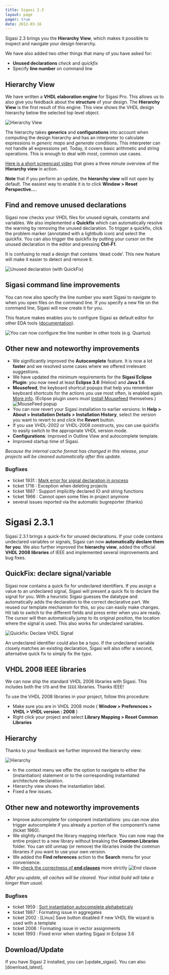 ```yaml
---
title: Sigasi 2.3
layout: page
pager: true
date: 2012-03-16
---
```


Sigasi 2.3 brings you the **Hierarchy View**, which makes it possible to
inspect and navigate your design hierarchy.

We have also added two other things that many of you have asked for:

-   **Unused declarations** *check* and *quickfix*
-   Specify **line number** on command line

Hierarchy View
--------------


We have written a **VHDL elaboration engine** for Sigasi Pro. This allows
us to also give you feedback about the **structure** of your design. The
**Hierarchy View** is the first result of this engine. This view shows
the VHDL design hierarchy below the selected top level object.

![Hierarchy View](2.3/hierarchyviewconf.png "Hierarchy View")

The hierarchy takes **generics** and **configurations** into account
when computing the design hierarchy and has an interpreter to calculate
expressions in *generic maps* and *generate* conditions. This
interpreter can not handle all expressions yet. Today, it covers basic
arithmetic and string operations. This is enough to deal with most,
common use cases.

[Here is a short screencast video](http://www.sigasi.com/screencast/hierarchy-view) that gives a
three minute overview of the **Hierarchy view** in action.

**Note** that if you perform an update, the **hierarchy view** will not open by default. The easiest way to enable it is to click **Window \> Reset Perspective…**.

Find and remove unused declarations
-----------------------------------

Sigasi now checks your VHDL files for unused signals, constants and
variables. We also implemented a **Quickfix** which can automatically
resolve the warning by removing the unused declaration. To trigger a
quickfix, click the problem marker (annotated with a lightbulb icon) and
select the quickfix. You can also trigger the quickfix by putting your
cursor on the unused declaration in the editor and pressing **Ctrl-F1**.

It is confusing to read a design that contains ‘dead code’. This new
feature will make it easier to detect and remove it.

![Unused declaration (with QuickFix)](2.3/quickfixunuseddeclaration.png "Unused declaration (with QuickFix)")

Sigasi command line improvements
--------------------------------

You can now also specify the line number you want Sigasi to navigate to
when you open files on the command line. If you specify a new file on
the command line, Sigasi will now create it for you.

This feature makes enables you to configure Sigasi as default editor for
other EDA tools ([documentation](/doc/2.3.0/command_line)).

![You can now configure the line number in other tools (e.g. Quartus)](2.3/quartuscommandlineannotated.png "You can now configure the line number in other tools (e.g. Quartus)")

Other new and noteworthy improvements
-------------------------------------

-   We significantly improved the **Autocomplete** feature. It is now a lot **faster** and we resolved some cases where we offered irrelevant suggestions.
-   We have updated the minimum requirements for the **Sigasi Eclipse Plugin**: you now need at least **Eclipse 3.6** (Helios) and **Java 1.6**.
-   **Mousefeed**, the keyboard shortcut popups that help you remember
    keyboard shortcuts for the actions you use most often, is enabled
    again. [More info](http://www.sigasi.com/content/key-shortcut-reminder-popups-eclipse).
    (Eclipse plugin users must [install Mousefeed](http://marketplace.eclipse.org/content/mousefeed) themselves.)
    ![MouseFeed popup](2.3/mousefeed.png "MouseFeed popup")
-   You can now revert your Sigasi installation to earlier versions: In
    **Help \> About \> Installation Details \> Installation History**,
    select the version you want to revert to and click the **Revert**
    button.
-   If you use VHDL-2002 or VHDL-2008 constructs, you can use quickfix
    to easily switch to the appropriate VHDL version mode.
-   **Configurations**: improved in Outline View and autocomplete
    template.
-   Improved startup time of Sigasi.

*Because the internal cache format has changed in this release, your
projects will be cleaned automatically after this update.*

### Bugfixes

-   ticket 1931 : [Mark error for signal declaration in process](/forum/feature-request-signal-declarations-not-allowed-processdeclarativepart)
-   ticket 1716 : Exception when deleting projects
-   ticket 1887 : Support implicitly declared IO and string functions
-   ticket 1966 : Cannot open some files in project anymore
-   several issues reported via the automatic bugreporter (thanks)


Sigasi 2.3.1
============

Sigasi 2.3.1 brings a quick-fix for unused declarations. If your code contains undeclared variables or signals, Sigasi can now **automatically declare them for you**.
We also further improved the **hierarchy view**, added the official **VHDL 2008 libraries** of IEEE and implemented several improvements and bug fixes.

QuickFix: declare signal/variable
---------------------------------

Sigasi now contains a quick fix for undeclared identifiers. If you assign a
value to an undeclared signal, Sigasi will present a quick fix to
declare the signal for you. With a heuristic Sigasi guesses the datatype
and automatically adds the declaration to the correct declarative part.
We reused our template mechanism for this, so you can easily make
changes. Hit tab to switch to the different fields and press enter when
you are ready. The cursor will then automatically jump to its original
position, the location where the signal is used. This also works for undeclared variables.

![Quickfix: Declare VHDL Signal](2.3/declare_signal.png "Quickfix: Declare VHDL Signal")

An undeclared identifier could also be a typo. If the undeclared
variable closely matches an existing declaration, Sigasi will also offer
a second, alternative quick fix to simply fix the typo.

VHDL 2008 IEEE libraries
------------------------

We can now ship the standard VHDL 2008 libraries with Sigasi. This
includes both the `STD` and the `IEEE` libraries. Thanks IEEE!

To use the VHDL 2008 libraries in your project, follow this procedure:

-   Make sure you are in VHDL 2008 mode ( **Window \> Preferences \> VHDL \> VHDL version : 2008** )
-   Right click your project and select **Library Mapping \> Reset Common Libraries**

Hierarchy
---------

Thanks to your feedback we further improved the hierarchy view:

![Hierarchy](2.3/hierarchyview_0.png "Hierarchy")

-   In the context menu we offer the option to navigate to either the
    (instantiation) statement or to the corresponding instantiated
    architecture declaration.
-   Hierarchy view shows the instantiation label.
-   Fixed a few issues.

Other new and noteworthy improvements
-------------------------------------

-   Improve autocomplete for component instantiations: you can now also
    trigger autocomplete if you already a portion of the component’s
    name (ticket 1960).
-   We slightly changed the library mapping interface. You can now map
    the entire project to a new library without breaking the **Common
    Libraries** folder. You can still unmap (or remove) the libraries
    inside the common libraries if you want to use your own version.
-   We added the **Find references** action to the **Search** menu for
    your convenience.
-   We [check the correctness of **end clauses**](http://www.sigasi.com/forum/bug-report-process-statement-needs-end-end-process)
    more strictly
    ![End clause](2.3/endclause.png "End clause")

*After you update, all caches will be cleared. Your initial build will take a longer than usual.*

### Bugfixes

-   ticket 1959 : [Sort instantiation autocomplete alphabeticaly](http://www.sigasi.com/forum/feature-request-sort-component-declaration-and-instations-autosuggestions-alphabetically)
-   ticket 1987 : Formating issue in aggregates
-   ticket 2002 : \[Linux] Save button disabled if new VHDL file wizard is used with a template
-   ticket 2006 : Formating issue in vector assignments
-   ticket 1993 : Fixed error when starting Sigasi in Eclipse 3.6

Download/Update
---------------

If you have Sigasi 2 installed, you can [update_sigasi]. You can also [download_latest].
